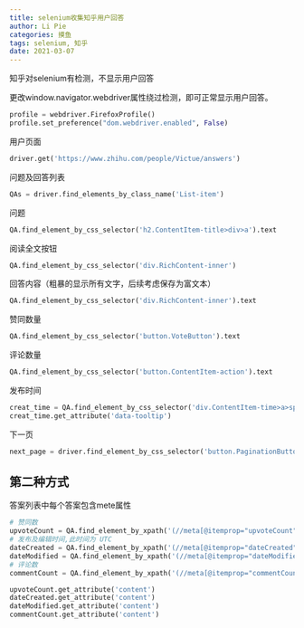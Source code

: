 ```yaml
---
title: selenium收集知乎用户回答
author: Li Pie
categories: 摸鱼
tags: selenium, 知乎
date: 2021-03-07
---
```


知乎对selenium有检测，不显示用户回答

更改window.navigator.webdriver属性绕过检测，即可正常显示用户回答。

```python
profile = webdriver.FirefoxProfile()
profile.set_preference("dom.webdriver.enabled", False)
```



用户页面

```python
driver.get('https://www.zhihu.com/people/Victue/answers')
```



问题及回答列表

```python
QAs = driver.find_elements_by_class_name('List-item')
```



问题

```python
QA.find_element_by_css_selector('h2.ContentItem-title>div>a').text
```



阅读全文按钮

```python
QA.find_element_by_css_selector('div.RichContent-inner')
```



回答内容（粗暴的显示所有文字，后续考虑保存为富文本）

```python
QA.find_element_by_css_selector('div.RichContent-inner').text
```



赞同数量

```python
QA.find_element_by_css_selector('button.VoteButton').text
```



评论数量

```python
QA.find_element_by_css_selector('button.ContentItem-action').text
```



发布时间

```python
creat_time = QA.find_element_by_css_selector('div.ContentItem-time>a>span')
creat_time.get_attribute('data-tooltip')
```



下一页

```python
next_page = driver.find_element_by_css_selector('button.PaginationButton-next')
```





## 第二种方式

答案列表中每个答案包含mete属性

```python
# 赞同数
upvoteCount = QA.find_element_by_xpath('(//meta[@itemprop="upvoteCount"])[i]')
# 发布及编辑时间,此时间为 UTC
dateCreated = QA.find_element_by_xpath('(//meta[@itemprop="dateCreated"])[i]')
dateModified = QA.find_element_by_xpath('(//meta[@itemprop="dateModified"])[i]')
# 评论数
commentCount = QA.find_element_by_xpath('(//meta[@itemprop="commentCount"])[i]')

upvoteCount.get_attribute('content')
dateCreated.get_attribute('content')
dateModified.get_attribute('content')
commentCount.get_attribute('content')
```

